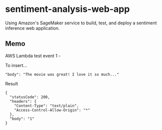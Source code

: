 # sentiment-analysis-web-app
Using Amazon's SageMaker service to build, test, and deploy a sentiment inference web application.


## Memo
AWS Lambda test event 1 -  

To insert...
```
"body": "The movie was great! I love it so much..."
```

Result
```
{
  "statusCode": 200,
  "headers": {
    "Content-Type": "text/plain",
    "Access-Control-Allow-Origin": "*"
  },
  "body": "1"
}
```
